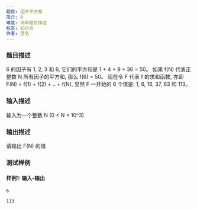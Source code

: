 ```yaml
---
题目: 因子平方和
简介: 0
难度: 简单题目描述
标签: 知识点
作者: 匿名
---
```


### 题目描述

6 的因子有 1, 2, 3 和 6, 它们的平方和是 1 + 4 + 9 + 36 = 50。
如果 f(N) 代表正整数 N 所有因子的平方和, 那么 f(6) = 50。
现在令 F 代表 f 的求和函数, 亦即 F(N) = f(1) + f(2) + .. + f(N), 显然 F 一开始的 6 个值是: 1, 6, 16, 37, 63 和 113。

### 输入描述

输入为一个整数 N (0 < N < 10^3)

### 输出描述

请输出 F(N) 的值

### 测试样例

#### 样例1: 输入-输出

```
6
```

```
113
```

